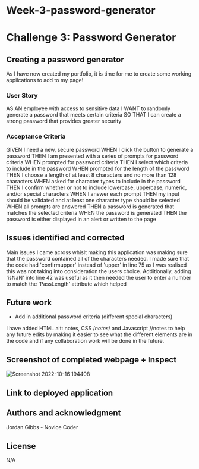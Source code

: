 # Week-3-password-generator

# Challenge 3: Password Generator

## Creating a password generator

As I have now created my portfolio, it is time for me to create some working appilcations to add to my page!

### User Story

AS AN employee with access to sensitive data
I WANT to randomly generate a password that meets certain criteria
SO THAT I can create a strong password that provides greater security

### Acceptance Criteria

GIVEN I need a new, secure password
WHEN I click the button to generate a password
THEN I am presented with a series of prompts for password criteria
WHEN prompted for password criteria
THEN I select which criteria to include in the password
WHEN prompted for the length of the password
THEN I choose a length of at least 8 characters and no more than 128 characters
WHEN asked for character types to include in the password
THEN I confirm whether or not to include lowercase, uppercase, numeric, and/or special characters
WHEN I answer each prompt
THEN my input should be validated and at least one character type should be selected
WHEN all prompts are answered
THEN a password is generated that matches the selected criteria
WHEN the password is generated
THEN the password is either displayed in an alert or written to the page

## Issues identified and corrected

Main issues I came across whislt making this application was making sure that the password contained all of the characters needed.
I made sure that the code had 'confirmupper' instead of 'upper' in line 75 as I was realised this was not taking into consideration the users choice.
Additionally, adding 'isNaN' into line 42 was useful as it then needed the user to enter a number to match the 'PassLength' attribute which helped

## Future work

- Add in additional password criteria (different special characters)

I have added HTML alt: notes, CSS /*notes*/ and Javascript //notes to help any future edits by making it easier to see what the different elements are in the code and if any collaboration work will be done in the future. 

## Screenshot of completed webpage + Inspect

![Screenshot 2022-10-16 194408](https://user-images.githubusercontent.com/113479774/196054165-fe2f7ca1-f1d1-4659-bbda-38b1744152fe.jpg)

## Link to deployed application



## Authors and acknowledgment

Jordan Gibbs - Novice Coder

## License
N/A
